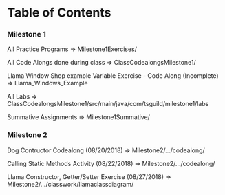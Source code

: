 # Table of Contents

### Milestone 1
All Practice Programs => Milestone1Exercises/

All Code Alongs done during class => ClassCodealongsMilestone1/

Llama Window Shop example Variable Exercise - Code Along (Incomplete) => Llama_Windows_Example

All Labs => ClassCodealongsMilestone1/src/main/java/com/tsguild/milestone1/labs

Summative Assignments => Milestone1Summative/

### Milestone 2
Dog Contructor Codealong (08/20/2018) => Milestone2/.../codealong/

Calling Static Methods Activity (08/22/2018) => Milestone2/.../codealong/

Llama Constructor, Getter/Setter Exercise (08/27/2018) => Milestone2/.../classwork/llamaclassdiagram/
